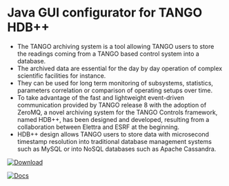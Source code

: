 # Java GUI configurator for TANGO HDB++

 - The TANGO archiving system is a tool allowing TANGO users to store the readings coming from a TANGO based control system into a database.
 - The archived data are essential for the day by day operation of complex scientific facilities for instance.
 - They can be used for long term monitoring of subsystems, statistics, parameters correlation or comparison of operating setups over time.
 - To take advantage of the fast and lightweight event-driven communication provided by TANGO release 8 with the adoption of ZeroMQ,
	    a novel archiving system for the TANGO Controls framework, named HDB++, has been designed and developed,
	    resulting from a collaboration between Elettra and ESRF at the beginning.
 - HDB++ design allows TANGO users to store data with microsecond timestamp resolution into traditional database management systems
	    such as MySQL or into NoSQL databases such as Apache Cassandra. 



[ ![Download](https://api.bintray.com/packages/tango-controls/maven/hdbpp-configurator/images/download.svg) ](https://bintray.com/tango-controls/maven/hdbpp-configurator/_latestVersion)


[![Docs](https://img.shields.io/badge/Latest-Docs-orange.svg)](http://www.esrf.fr/computing/cs/tango/tango_doc/tools_doc/hdb++-configurator/index.html)
